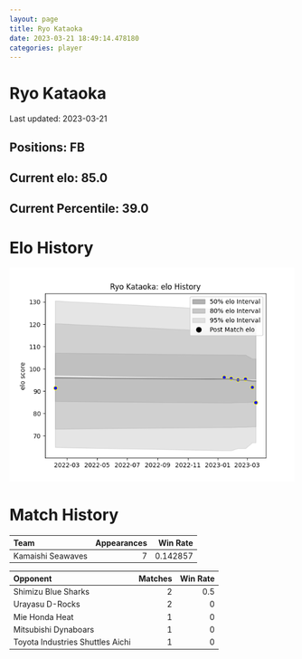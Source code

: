 ```yaml
---  
layout: page  
title: Ryo Kataoka  
date: 2023-03-21 18:49:14.478180  
categories: player  
---
```

# Ryo Kataoka


Last updated: 2023-03-21
## Positions: FB

## Current elo: 85.0

## Current Percentile: 39.0

# Elo History


![elo history](history_RyoKataoka.png)
# Match History


| Team              |   Appearances |   Win Rate |
|:------------------|--------------:|-----------:|
| Kamaishi Seawaves |             7 |   0.142857 |

| Opponent                         |   Matches |   Win Rate |
|:---------------------------------|----------:|-----------:|
| Shimizu Blue Sharks              |         2 |        0.5 |
| Urayasu D-Rocks                  |         2 |        0   |
| Mie Honda Heat                   |         1 |        0   |
| Mitsubishi Dynaboars             |         1 |        0   |
| Toyota Industries Shuttles Aichi |         1 |        0   |